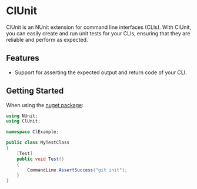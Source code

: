 # ClUnit

ClUnit is an NUnit extension for command line interfaces (CLIs). 
With ClUnit, you can easily create and run unit tests for your CLIs, ensuring that 
they are reliable and perform as expected.

## Features

- Support for asserting the expected output and return code of your CLI.

## Getting Started

When using the [nuget package](...):

```cs
using NUnit;
using ClUnit;

namespace ClExample;

public class MyTestClass
{
    [Test]
    public void Test()
    {
        CommandLine.AssertSuccess("git init");
    }
}
```